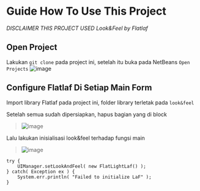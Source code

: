 # Guide How To Use This Project
*DISCLAIMER THIS PROJECT USED Look&Feel by Flatlaf*

## Open Project
Lakukan `git clone` pada project ini, setelah itu buka pada NetBeans `Open Projects`
![image](https://user-images.githubusercontent.com/27707873/148694154-695f8541-2809-4247-9c6f-eaad6be376ff.png)

## Configure Flatlaf Di Setiap Main Form
Import library Flatlaf pada project ini, folder library terletak pada `look&feel`


Setelah semua sudah dipersiapkan, hapus bagian yang di block
> ![image](https://user-images.githubusercontent.com/27707873/148694335-82e6780d-9ada-4768-b240-fc6541d97e0e.png)


Lalu lakukan inisialisasi look&feel terhadap fungsi main 
> ![image](https://user-images.githubusercontent.com/27707873/148694405-2d73d8de-a78d-460a-9e41-bb01bb67849a.png)

```
try {
    UIManager.setLookAndFeel( new FlatLightLaf() );
} catch( Exception ex ) {
    System.err.println( "Failed to initialize LaF" );
}
```
